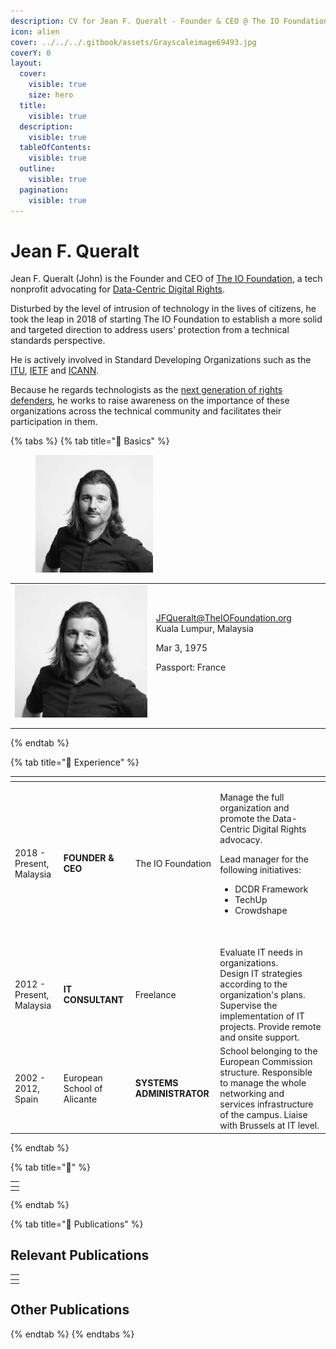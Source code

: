 ```yaml
---
description: CV for Jean F. Queralt - Founder & CEO @ The IO Foundation
icon: alien
cover: ../../../.gitbook/assets/Grayscaleimage69493.jpg
coverY: 0
layout:
  cover:
    visible: true
    size: hero
  title:
    visible: true
  description:
    visible: true
  tableOfContents:
    visible: true
  outline:
    visible: true
  pagination:
    visible: true
---
```


# Jean F. Queralt

Jean F. Queralt (John) is the Founder and CEO of [The IO Foundation](https://theiofoundation.org), a tech nonprofit advocating for [Data-Centric Digital Rights](https://tiof.click/DCDRAbout).

Disturbed by the level of intrusion of technology in the lives of citizens, he took the leap in 2018 of starting The IO Foundation to establish a more solid and targeted direction to address users' protection from a technical standards perspective.

He is actively involved in Standard Developing Organizations such as the [ITU](https://itu.int), [IETF](https://ietf.org) and [ICANN](https://icann.org).

Because he regards technologists as the [next generation of rights defenders](https://tiof.click/TIOFNextGen), he works to raise awareness on the importance of these organizations across the technical community and facilitates their participation in them.

{% tabs %}
{% tab title="🤵 Basics" %}
<div align="left"><figure><img src="../../../.gitbook/assets/[TIOF] Comms [P] ProfilePic JFQ BW.T XXX v1.0.png" alt="" width="188"><figcaption></figcaption></figure></div>

|                                                                                     |                                                                                                                   |   |
| ----------------------------------------------------------------------------------- | ----------------------------------------------------------------------------------------------------------------- | - |
| ![](<../../../.gitbook/assets/\[TIOF] Comms \[P] ProfilePic JFQ BW.T XXX v1.0.png>) | <p>JFQueralt@TheIOFoundation.org Kuala Lumpur, Malaysia </p><p>Mar 3, 1975 </p><p>Passport: France</p><p><br></p> |   |
|                                                                                     |                                                                                                                   |   |
|                                                                                     |                                                                                                                   |   |


{% endtab %}

{% tab title="💼 Experience" %}


<table data-view="cards"><thead><tr><th></th><th></th><th></th><th></th></tr></thead><tbody><tr><td>2018 - Present, Malaysia</td><td><strong>FOUNDER &#x26; CEO</strong></td><td>The IO Foundation </td><td><p>Manage the full organization and promote the Data-Centric Digital Rights advocacy. </p><p>Lead manager for the following initiatives:  </p><ul><li>DCDR Framework</li><li>TechUp</li><li>Crowdshape </li></ul><p><br></p></td></tr><tr><td>2012 - Present, Malaysia</td><td><strong>IT CONSULTANT</strong></td><td>Freelance</td><td>Evaluate IT needs in organizations.<br>Design IT strategies according to the organization's plans. Supervise the implementation of IT projects. Provide remote and onsite support.</td></tr><tr><td>2002 - 2012, Spain</td><td>European School of Alicante</td><td><strong>SYSTEMS ADMINISTRATOR</strong></td><td>School belonging to the European Commission structure. Responsible to manage the whole networking and services infrastructure of the campus. Liaise with Brussels at IT level.</td></tr></tbody></table>


{% endtab %}

{% tab title="🎤" %}
<table data-view="cards"><thead><tr><th></th></tr></thead><tbody><tr><td></td></tr></tbody></table>


{% endtab %}

{% tab title="📖 Publications" %}
## Relevant Publications

<table data-view="cards"><thead><tr><th></th></tr></thead><tbody><tr><td></td></tr></tbody></table>

## Other Publications
{% endtab %}
{% endtabs %}



















